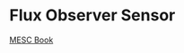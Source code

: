 # Flux Observer Sensor

[MESC Book](https://davidmolony.github.io/MESC_Firmware/operation/CONTROL.html#the-sensorless-observer)